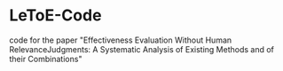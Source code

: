 # LeToE-Code
code for the paper "Effectiveness Evaluation Without Human RelevanceJudgments:  A Systematic Analysis of Existing Methods and of their Combinations"

